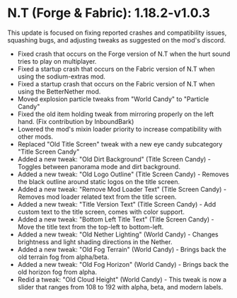 # N.T (Forge & Fabric): 1.18.2-v1.0.3
This update is focused on fixing reported crashes and compatibility issues, squashing bugs, and adjusting tweaks as suggested on the mod's discord.
- Fixed crash that occurs on the Forge version of N.T when the hurt sound tries to play on multiplayer.
- Fixed a startup crash that occurs on the Fabric version of N.T when using the sodium-extras mod.
- Fixed a startup crash that occurs on the Fabric version of N.T when using the BetterNether mod.
- Moved explosion particle tweaks from "World Candy" to "Particle Candy"
- Fixed the old item holding tweak from mirroring properly on the left hand. (Fix contribution by InboundBark)
- Lowered the mod's mixin loader priority to increase compatibility with other mods.
- Replaced "Old Title Screen" tweak with a new eye candy subcategory "Title Screen Candy"
- Added a new tweak: "Old Dirt Background" (Title Screen Candy) - Toggles between panorama mode and dirt background.
- Added a new tweak: "Old Logo Outline" (Title Screen Candy) - Removes the black outline around static logos on the title screen.
- Added a new tweak: "Remove Mod Loader Text" (Title Screen Candy) - Removes mod loader related text from the title screen.
- Added a new tweak: "Title Version Text" (Title Screen Candy) - Add custom text to the title screen, comes with color support.
- Added a new tweak: "Bottom Left Title Text" (Title Screen Candy) - Move the title text from the top-left to bottom-left.
- Added a new tweak: "Old Nether Lighting" (World Candy) - Changes brightness and light shading directions in the Nether.
- Added a new tweak: "Old Fog Terrain" (World Candy) - Brings back the old terrain fog from alpha/beta.
- Added a new tweak: "Old Fog Horizon" (World Candy) - Brings back the old horizon fog from alpha.
- Redid a tweak: "Old Cloud Height" (World Candy) - This tweak is now a slider that ranges from 108 to 192 with alpha, beta, and modern labels.